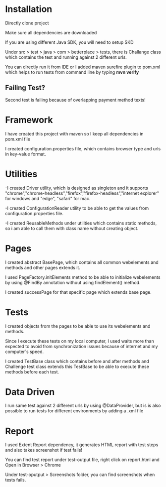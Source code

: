 # Installation
Directly clone project

Make sure all dependencies are downloaded

If you are using different Java SDK, you will need to setup SKD

Under src > test > java > com > betterplace > tests, there is Challange class which contains the test and running against 2 different urls.

You can directly run it from IDE or I added maven surefire plugin to pom.xml which helps to run tests from command line by typing **mvn verify**


## Failing Test?
Second test is failing because of overlapping payment method texts!


# Framework
I have created this project with maven so I keep all dependencies in pom.xml file

I created configuration.properties file, which contains browser type and urls in key-value format.

# Utilities
-I created Driver utility, which is designed as singleton and it supports "chrome","chrome-headless","firefox","firefox-headless","internet explorer" for windows and "edge", "safari" for mac.

-I created ConfigurationReader utility to be able to get the values from configuration.properties file.

-I created ReusableMethods under utilities which contains static methods, so i am able to call them with class name without creating object.

# Pages
I created abstract BasePage, which contains all common webelements and methods and other pages extends it.

I used PageFactory.initElements method to be able to initialize webelements by using @FindBy annotation without using findElement() method.

I created successPage for that specific page which extends base page.


# Tests
I created objects from the pages to be able to use its webelements and methods. 

Since I execute these tests on my local computer, I used waits more than expected to avoid from synchronization issues because of internet and my computer`s speed.

I created TestBase class which contains before and after methods and Challenge test class extends this TestBase to be able to execute these methods before each test.

# Data Driven
I run same test against 2 different urls by using @DataProvider, but is is also possible to run tests for different environments by adding a .xml file

# Report
I used Extent Report dependency, it generates HTML report with test steps and also takes screenshot if test fails!

You can find test report under test-output file, right click on report.html and Open in Browser > Chrome

Under test-oputput > Screenshots folder, you can find screenshots when tests fails.





